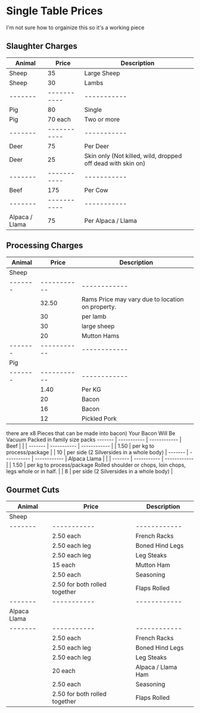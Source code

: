 # Single Table Prices

I'm not sure how to orgainize this so it's a working piece

## Slaughter Charges

Animal  | Price       | Description |
------- | ----------- | ----------- |
Sheep   | 35          | Large Sheep |
Sheep   | 30          | Lambs       |
------- | ----------- | ----------- |
Pig     | 80          | Single      |
Pig     | 70 each     | Two or more |
------- | ----------- | ----------- |
Deer    | 75          | Per Deer    |
Deer    | 25          | Skin only (Not killed, wild, dropped off dead with skin on) |
------- | ----------- | ----------- |
Beef    | 175         | Per Cow     |
------- | ----------- | ----------- |
Alpaca / Llama | 75   | Per Alpaca / Llama |

## Processing Charges

Animal  | Price       | Description  |
------- | ----------- | ------------ |
Sheep   |             |              |
------- | ----------- | ------------ |
        | 32.50       | Rams Price may vary due to location on property. |
        | 30          | per lamb     |
        | 30          | large sheep  |
        | 20          | Mutton Hams  |
------- | ----------- | ------------ |
Pig     |             |              |
------- | ----------- | ------------ |
        | 1.40        | Per KG       |
        | 20          | Bacon        | Per forequarter, loin and leg(third)
        | 16          | Bacon        | Belly (Streaky)
        | 12          | Pickled Pork |
there are x8 Pieces that can be made into bacon)
Your Bacon Will Be Vacuum Packed in family size packs
------- | ----------- | ------------ |
Beef    |             |              |
------- | ----------- | ------------ |
        | 1.50        | per kg to process/package                |
        | 10          | per side (2 Silversides in a whole body) |
------- | ----------- | ------------ |
Alpaca Llama |             |              |
------- | ----------- | ------------ |
        | 1.50        | per kg to process/package Rolled shoulder or chops, loin chops, legs whole or in half. |
        | 8           | per side (2 Silversides in a whole body) |

## Gourmet Cuts

Animal  | Price       | Description  |
------- | ----------- | ------------ |
Sheep   |             |              |
------- | ----------- | ------------ |
        | 2.50 each     | French Racks |
        | 2.50 each leg | Boned Hind Legs |
        | 2.50 each leg | Leg Steaks    |
        | 15 each       | Mutton Ham    |
        | 2.50 each     | Seasoning     |
        | 2.50 for both rolled together | Flaps Rolled |
------- | ----------- | ------------ |
Alpaca Llama |        |              |
------- | ----------- | ------------ |
        | 2.50 each     | French Racks       |
        | 2.50 each leg | Boned Hind Legs    |
        | 2.50 each leg | Leg Steaks         |
        | 20 each       | Alpaca / Llama Ham |
        | 2.50 each     | Seasoning          |
        | 2.50 for both rolled together | Flaps Rolled |